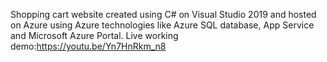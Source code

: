 Shopping cart website created using C# on Visual Studio 2019 and hosted on Azure using Azure technologies like Azure SQL database, App Service and Microsoft Azure Portal.
Live working demo:https://youtu.be/Yn7HnRkm_n8

